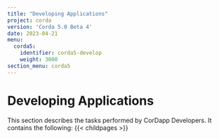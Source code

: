 ```yaml
---
title: "Developing Applications"
project: corda
version: 'Corda 5.0 Beta 4'
date: 2023-04-21
menu:
  corda5:
    identifier: corda5-develop
    weight: 3000
section_menu: corda5
---
```

# Developing Applications
This section describes the tasks performed by CorDapp Developers. It contains the following:
{{< childpages >}}